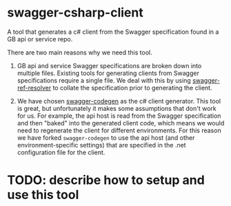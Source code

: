 # swagger-csharp-client
A tool that generates a c# client from the Swagger specification found in a GB api or service repo.

There are two main reasons why we need this tool.

1. GB api and service Swagger specifications are broken down into multiple files.  Existing tools for generating clients from Swagger specifications require a single file.  We deal with this by using [swagger-ref-resolver](https://github.com/gas-buddy/swagger-ref-resolver) to collate the specification prior to generating the client.

2. We have chosen [swagger-codegen](https://github.com/gas-buddy/swagger-codegen) as the c# client generator.  This tool is great, but unfortunately it makes some assumptions that don't work for us.  For example, the api host is read from the Swagger specification and then "baked" into the generated client code, which means we would need to regenerate the client for different environments.  For this reason we have forked `swagger-codegen` to use the api host (and other environment-specific settings) that are specified in the .net configuration file for the client.

# TODO: describe how to setup and use this tool
